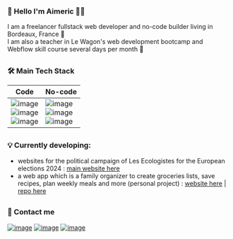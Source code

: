 ### 👋 Hello I'm Aimeric 🧑‍💻

I am a freelancer fullstack web developer and no-code builder living in Bordeaux, France 🍷<br>
I am also a teacher in Le Wagon's web development bootcamp and Webflow skill course several days per month 🚂

##
### 🛠️ Main Tech Stack
| Code | No-code |
|---|---|
|![image](https://img.shields.io/badge/Tailwind_CSS-38B2AC?style=for-the-badge&logo=tailwind-css&logoColor=white)<br>![image](https://img.shields.io/badge/Ruby_on_Rails-CC0000?style=for-the-badge&logo=ruby-on-rails&logoColor=white)<br>![image](https://img.shields.io/badge/PostgreSQL-316192?style=for-the-badge&logo=postgresql&logoColor=white)|![image](https://img.shields.io/badge/Webflow-146EF5?style=for-the-badge&logo=webflow&logoColor=white)<br>![image](https://img.shields.io/badge/Airtable-18BFFF?style=for-the-badge&logo=airtable&logoColor=white)<br>![image](https://img.shields.io/badge/Zapier-FF4F00?style=for-the-badge&logo=zapier&logoColor=white)<br>|

##
### 💡 Currently developing:
- websites for the political campaign of Les Ecologistes for the European elections 2024 : [main website here](https://www.ecologie2024.eu/)
- a web app which is a family organizer to create groceries lists, save recipes, plan weekly meals and more (personal project) : [website here](https://www.famizy.com/) | [repo here](https://github.com/Aimeric33/famizy)

## 
### 💬 Contact me
[![image](https://img.shields.io/badge/my_website-black?style=for-the-badge&logo=rss&logoColor=white)](https://www.aimeric-marchau.fr/)
[![image](https://img.shields.io/badge/LinkedIn-0077B5?style=for-the-badge&logo=linkedin&logoColor=white)](https://www.linkedin.com/in/aimeric-marchau/) [![image](https://img.shields.io/badge/Gmail-D14836?style=for-the-badge&logo=gmail&logoColor=white)](mailto:marchauaimeric@gmail.com)
